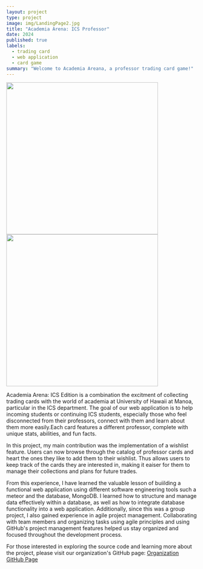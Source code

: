 ```yaml
---
layout: project
type: project
image: img/LandingPage2.jpg
title: "Academia Arena: ICS Professor"
date: 2024
published: true
labels:
  - trading card
  - web application
  - card game 
summary: "Welcome to Academia Areana, a professor trading card game!"
---
```


<div class="text-center p-4">
  <img width="400px" src="https://academia-arena.github.io/images/LandingPage2.png" >
  <img width="400px" src="https://academia-arena.github.io/images/wishlist.png" >
</div>

Academia Arena: ICS Edition is a combination the excitment of collecting trading cards with the world of academia at University of Hawaii at Manoa, particular in the ICS department. The goal of our web application  is to help incoming students or continuing ICS students, especially those who feel disconnected from their professors, connect with them and learn about them more easily.Each card features a different professor, complete with unique stats, abilities, and fun facts.  

In this project, my main contribution was the implementation of a wishlist feature. Users can now browse through the catalog of professor cards and heart the ones they like to add them to their wishlist. Thus allows users to keep track of the cards they are interested in, making it eaiser for them to manage their collections and plans for future trades. 

From this experience, I have learned the valuable lesson of buiilding a functional web application using different software engineering tools such a meteor and the database, MongoDB. I learned how to structure and manage data effectively within a database, as well as how to integrate database functionality into a web application. Additionally, since this was a group project, I also gained experience in agile project management. Collaborating with team members and organizing tasks using agile principles and using GitHub's project management features helped us stay organized and focused throughout the development process.

For those interested in exploring the source code and learning more about the project, please visit our organization's GitHub page: [Organization GitHub Page](https://academia-arena.github.io/)
